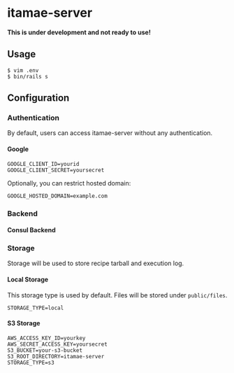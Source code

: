 itamae-server
=============

**This is under development and not ready to use!**

## Usage

```
$ vim .env
$ bin/rails s
```

## Configuration

### Authentication

By default, users can access itamae-server without any authentication.

#### Google

```
GOOGLE_CLIENT_ID=yourid
GOOGLE_CLIENT_SECRET=yoursecret
```

Optionally, you can restrict hosted domain:

```
GOOGLE_HOSTED_DOMAIN=example.com
```

### Backend

#### Consul Backend

### Storage

Storage will be used to store recipe tarball and execution log.

#### Local Storage

This storage type is used by default. Files will be stored under `public/files`.

```
STORAGE_TYPE=local
```

#### S3 Storage

```
AWS_ACCESS_KEY_ID=yourkey
AWS_SECRET_ACCESS_KEY=yoursecret
S3_BUCKET=your-s3-bucket
S3_ROOT_DIRECTORY=itamae-server
STORAGE_TYPE=s3
```

